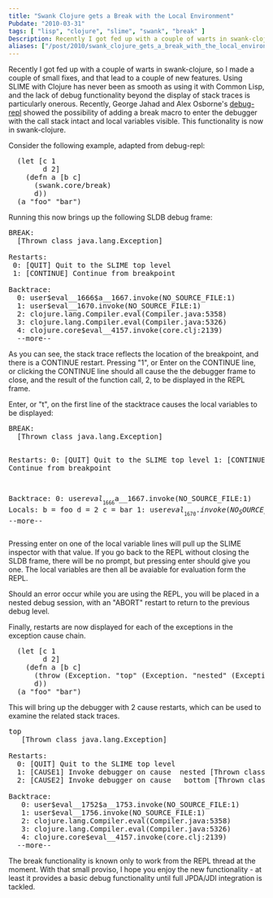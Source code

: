 ```yaml
---
title: "Swank Clojure gets a Break with the Local Environment"
Pubdate: "2010-03-31"
tags: [ "lisp", "clojure", "slime", "swank", "break" ]
Description: Recently I got fed up with a couple of warts in swank-clojure, so I made a couple of small fixes, and that lead to a couple of new features.  Using SLIME with Clojure has never been as smooth as using it with Common Lisp, and the lack of debug functionality beyond the display of stack traces is particularly onerous.  Recently, George Jahad's debug-repl showed the possibility of adding a break macro to enter the debugger with the call stack intact and local variables visible.  This functionality is now in swank-clojure."
aliases: ["/post/2010/swank_clojure_gets_a_break_with_the_local_environment.xhtml"]
---
```


Recently I got fed up with a couple of warts in swank-clojure, so I made a couple of small fixes, and that lead to a couple of new features.  Using SLIME with Clojure has never been as smooth as using it with Common Lisp, and the lack of debug functionality beyond the display of stack traces is particularly onerous.  Recently, George Jahad and Alex Osborne's <a href="http://github.com/GeorgeJahad/debug-repl">debug-repl</a> showed the possibility of adding a break macro to enter the debugger with the call stack intact and local variables visible.  This functionality is now in swank-clojure.

Consider the following example, adapted from debug-repl:

<pre>
  (let [c 1
        d 2]
    (defn a [b c]
      (swank.core/break)
      d))
  (a "foo" "bar")
</pre>

Running this now brings up the following SLDB debug frame:

<pre>
BREAK:
  [Thrown class java.lang.Exception]

Restarts:
 0: [QUIT] Quit to the SLIME top level
 1: [CONTINUE] Continue from breakpoint

Backtrace:
  0: user$eval__1666$a__1667.invoke(NO_SOURCE_FILE:1)
  1: user$eval__1670.invoke(NO_SOURCE_FILE:1)
  2: clojure.lang.Compiler.eval(Compiler.java:5358)
  3: clojure.lang.Compiler.eval(Compiler.java:5326)
  4: clojure.core$eval__4157.invoke(core.clj:2139)
  --more--
</pre>

<p>As you can see, the stack trace reflects the location of the breakpoint, and there is a CONTINUE restart. Pressing "1", or Enter on the CONTINUE line, or clicking the CONTINUE line should all cause the the debugger frame to close, and the result of the function call, 2, to be displayed in the REPL frame.</p>

<p>Enter, or "t", on the first line of the stacktrace causes the local variables to be displayed:</p>
<pre>
BREAK:
  [Thrown class java.lang.Exception]

Restarts:
 0: [QUIT] Quit to the SLIME top level
 1: [CONTINUE] Continue from breakpoint

Backtrace:
  0: user$eval__1666$a__1667.invoke(NO_SOURCE_FILE:1)
      Locals:
        b = foo
        d = 2
        c = bar
  1: user$eval__1670.invoke(NO_SOURCE_FILE:1)
  2: clojure.lang.Compiler.eval(Compiler.java:5358)
  3: clojure.lang.Compiler.eval(Compiler.java:5326)
  4: clojure.core$eval__4157.invoke(core.clj:2139)
  --more--
</pre>

<p>Pressing enter on one of the local variable lines will pull up the SLIME inspector with that value. If you go back to the REPL without closing the SLDB frame, there will be no prompt, but pressing enter should give you one.  The local variables are then all be avaiable for evaluation form the REPL.</p>

<p>Should an error occur while you are using the REPL, you will be placed in a nested debug session, with an "ABORT" restart to return to the previous debug level.</p>

<p>Finally, restarts are now displayed for each of the exceptions in the exception cause chain.</p>

<pre>
  (let [c 1
        d 2]
    (defn a [b c]
      (throw (Exception. "top" (Exception. "nested" (Exception. "bottom"))))
      d))
  (a "foo" "bar")
</pre>

<p>This will bring up the debugger with 2 cause restarts, which can be used to examine the related stack traces.</p>

<pre>
top
   [Thrown class java.lang.Exception]

Restarts:
  0: [QUIT] Quit to the SLIME top level
  1: [CAUSE1] Invoke debugger on cause  nested [Thrown class java.lang.Exception]
  2: [CAUSE2] Invoke debugger on cause   bottom [Thrown class java.lang.Exception]

Backtrace:
   0: user$eval__1752$a__1753.invoke(NO_SOURCE_FILE:1)
   1: user$eval__1756.invoke(NO_SOURCE_FILE:1)
   2: clojure.lang.Compiler.eval(Compiler.java:5358)
   3: clojure.lang.Compiler.eval(Compiler.java:5326)
   4: clojure.core$eval__4157.invoke(core.clj:2139)
  --more--
</pre>

<p>The break functionality is known only to work from the REPL thread at the moment.  With that small proviso, I hope you enjoy the new functionality - at least it provides a basic debug functionality until full JPDA/JDI integration is tackled.</p>

</body>
</html>
